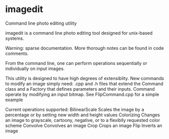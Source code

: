 imagedit
========

Command line photo editing utility

imagedit is a command line photo editing tool designed for unix-based systems.

Warning: sparse documentation.  More thorough notes can be found in code comments.

From the command line, one can perform operations sequentially or individually on input images.

This utility is designed to have high degrees of extensiblity.  New commands to modify an image simply need: .cpp and .h files that extend
the Command class and a Factory that defines parameters and their inputs.  Command operate by modifying an input bitmap.
See FlipCommand.cpp for a simple example

Current operations supported:
BilinearScale
  Scales the image by a percentage or by setting new width and height values
Colorizing
  Changes an image to grayscale, cartoony, negative, or to a flexiblly requested color scheme
Convolve
  Convolves an image
Crop
  Crops an image
Flip
  Inverts an image
